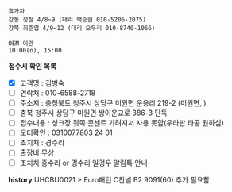 ```
휴가자
강동 정철 4/8~9 (대리 백승현 010-5206-2075)
강북 최준엽 4/9~12 (대리 오두리 010-8740-1066)
```

```
OEM 이관 
10:00(o), 15:00
```

**접수시 확인 목록**
- [x] 고객명 : 김병숙
- [ ] 연락처 : 010-6588-2718
- [ ] 주소지 : 충청북도 청주시 상당구 미원면 운용리 219-2 (미원면, )
- [ ] 충북 청주시 상당구 미원면 쌍이운교로 386-3 단독
- [ ] 접수내용 : 싱크장 뒷쪽 콘센트 가려져서 사용 못함(우라판 타공 원하심)
- [ ] 오더확인 : 0310077803 24 01
- [ ] 조치처 : 경수리
- [ ] 출장비 무상 
- [ ] 조치처 중수리 or 경수리 일경우 알림톡 안내

**history**
UHCBU0021 > Euro패턴 C찬넬 B2 9091(60) 추가 필요함